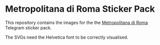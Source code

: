 # Metropolitana di Roma Sticker Pack

This repository contains the images for the the [Metropolitana di Roma](https://t.me/addstickers/RomaMetro) Telegram sticker pack.

The SVGs need the Helvetica font to be correctly visualised.
